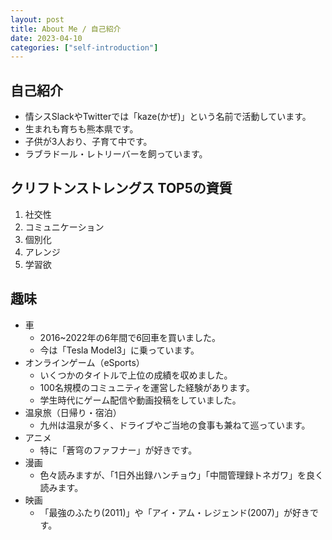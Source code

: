 ```yaml
---
layout: post
title: About Me / 自己紹介
date: 2023-04-10
categories: ["self-introduction"]
---
```


## 自己紹介

- 情シスSlackやTwitterでは「kaze(かぜ)」という名前で活動しています。
- 生まれも育ちも熊本県です。
- 子供が3人おり、子育て中です。
- ラブラドール・レトリーバーを飼っています。

## クリフトンストレングス TOP5の資質

1. 社交性
2. コミュニケーション
3. 個別化
4. アレンジ
5. 学習欲

## 趣味

- 車
  - 2016~2022年の6年間で6回車を買いました。
  - 今は「Tesla Model3」に乗っています。
- オンラインゲーム（eSports）
  - いくつかのタイトルで上位の成績を収めました。
  - 100名規模のコミュニティを運営した経験があります。
  - 学生時代にゲーム配信や動画投稿をしていました。
- 温泉旅（日帰り・宿泊）
  - 九州は温泉が多く、ドライブやご当地の食事も兼ねて巡っています。
- アニメ
  - 特に「蒼穹のファフナー」が好きです。
- 漫画
  - 色々読みますが、「1日外出録ハンチョウ」「中間管理録トネガワ」を良く読みます。
- 映画
  - 「最強のふたり(2011)」や「アイ・アム・レジェンド(2007)」が好きです。